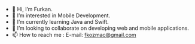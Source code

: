 - 👋 Hi, I’m Furkan.
- 👀 I’m interested in Mobile Development.
- 🌱 I’m currently learning Java and Swift.
- 💞️ I’m looking to collaborate on developing web and mobile applications.
- 📫 How to reach me : E-mail: fkozmac@gmail.com
<!---
FurkanKozmac/FurkanKozmac is a ✨ special ✨ repository because its `README.md` (this file) appears on your GitHub profile.
You can click the Preview link to take a look at your changes.
--->
